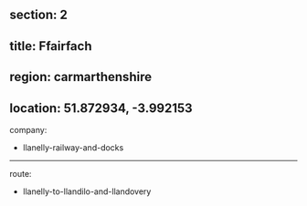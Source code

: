 section: 2
----
title: Ffairfach
----
region: carmarthenshire
----
location: 51.872934, -3.992153
----
company:
- llanelly-railway-and-docks
----
route:
- llanelly-to-llandilo-and-llandovery
